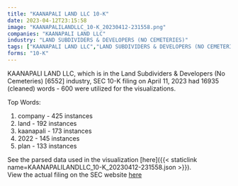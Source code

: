 ```yaml
---
title: "KAANAPALI LAND LLC 10-K"
date: 2023-04-12T23:15:58
image: "KAANAPALILANDLLC_10-K_20230412-231558.png"
companies: "KAANAPALI LAND LLC"
industry: "LAND SUBDIVIDERS & DEVELOPERS (NO CEMETERIES)"
tags: ["KAANAPALI LAND LLC","LAND SUBDIVIDERS & DEVELOPERS (NO CEMETERIES)","04-11-2023","10-K"]
forms: "10-K"
---
```

KAANAPALI LAND LLC, which is in the Land Subdividers & Developers (No Cemeteries) [6552] industry, SEC 10-K filing on April 11, 2023 had 16935 (cleaned) words - 600 were utilized for the visualizations.

Top Words:
1. company - 425 instances
2. land - 192 instances
3. kaanapali - 173 instances
4. 2022 - 145 instances
5. plan - 133 instances


See the parsed data used in the visualization [here]({{< staticlink name=KAANAPALILANDLLC_10-K_20230412-231558.json >}}).  
View the actual filing on the SEC website [here](https://www.sec.gov/Archives/edgar/data/1230058/0000892626-23-000012.txt)